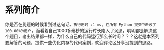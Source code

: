 # 系列简介

你是否在刷题的时候看到过这句话，`执行用时 :1 ms, 在所有 Python 提交中击败了100.00%的用户`，而看着自己1000多毫秒的运行时长陷入了沉思，明明都是解决这个题目，输出结果都一样，为什么自己的代码运行那么长时间？？？这就是本系列要解答的问题，提供一些优化内存的代码案例，欢迎评论区分享没提到的思路。

# 